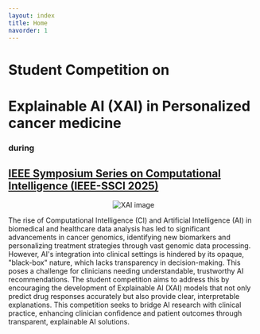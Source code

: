```yaml
---
layout: index
title: Home
navorder: 1
---
```


<h1>Student Competition on </h1>
<h1>Explainable AI (XAI) in Personalized cancer medicine</h1>
<h3>during</h3>
<h2 id="my-heading">
  <a href="https://ieee-ssci.org/">IEEE Symposium Series on Computational Intelligence (IEEE-SSCI 2025)</a>
</h2>

<!-- <div style="text-align: center;">
  <img src="{{ '/assets/images/xAI2.svg' | relative_url }}" alt="XAI image" />
</div> -->

<div style="text-align: center;">
  <img src="https://raw.githubusercontent.com/merlab/BioXAI-2025/master/assets/images/xAI2.svg" alt="XAI image" />
</div>


The rise of Computational Intelligence (CI) and Artificial Intelligence (AI) in biomedical and healthcare data analysis has led to significant advancements in cancer genomics, identifying new biomarkers and personalizing treatment strategies through vast genomic data processing. 
However, AI's integration into clinical settings is hindered by its opaque, "black-box" nature, which lacks transparency in decision-making. 
This poses a challenge for clinicians needing understandable, trustworthy AI recommendations. 
The student competition aims to address this by encouraging the development of Explainable AI (XAI) models that not only predict drug responses accurately but also provide clear, interpretable explanations. 
This competition seeks to bridge AI research with clinical practice, enhancing clinician confidence and patient outcomes through transparent, explainable AI solutions.
